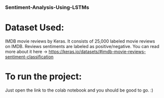### Sentiment-Analysis-Using-LSTMs

# Dataset Used:
IMDB movie reviews by Keras. It consists of 25,000 labeled movie reviews on IMDB. Reviews sentiments are labeled as positive/negative. You can read more about it here -> https://keras.io/datasets/#imdb-movie-reviews-sentiment-classification

# To run the project:
Just open the link to the colab notebook and you should be good to go. :)
